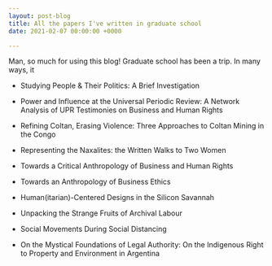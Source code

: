 ```yaml
---
layout: post-blog
title: All the papers I've written in graduate school
date: 2021-02-07 00:00:00 +0000

---
```

Man, so much for using this blog! Graduate school has been a trip. In many ways, it

* Studying People & Their Politics: A Brief Investigation
* Power and Influence at the Universal Periodic Review: A Network Analysis of UPR Testimonies on Business and Human Rights

* Refining Coltan, Erasing Violence: Three Approaches to Coltan Mining in the Congo

* Representing the Naxalites: the Written Walks to Two Women 

* Towards a Critical Anthropology of Business and Human Rights

* Towards an Anthropology of Business Ethics

* Human(itarian)-Centered Designs in the Silicon Savannah

* Unpacking the Strange Fruits of Archival Labour

* Social Movements During Social Distancing

* On the Mystical Foundations of Legal Authority: On the Indigenous Right to Property and Environment in Argentina